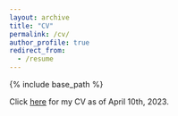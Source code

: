 ```yaml
---
layout: archive
title: "CV"
permalink: /cv/
author_profile: true
redirect_from:
  - /resume
---
```


{% include base_path %}

Click [here](https://drive.google.com/file/d/16F2SifAKCRlncCikaXOsJxWNUSL8t9Cc/view?usp=sharing) for my CV as of April 10th, 2023.
